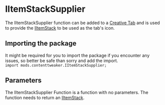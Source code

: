 # IItemStackSupplier

The IItemStackSupplier function can be added to a [Creative Tab](/Mods/ContentTweaker/Vanilla/Creatable_Content/Creative_Tab/) and is used to provide the [IItemStack](/Vanilla/Items/IItemStack/) to be used as the tab's icon.

## Importing the package
It might be required for you to import the package if you encounter any issues, so better be safe than sorry and add the import.  
`import mods.contenttweaker.IItemStackSupplier;`


## Parameters
The IItemStackSupplier Function is a function with no parameters. The function needs to return an [IItemStack](/Vanilla/Items/IItemStack/).